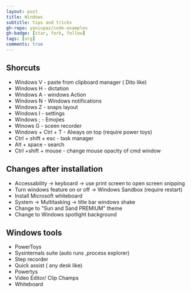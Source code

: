 ```yaml
---
layout: post
title: Windows
subtitle: tips and tricks
gh-repo: yanivpaz/code-examples
gh-badge: [star, fork, follow]
tags: [org]
comments: true
---
```


## Shorcuts 
* Windows V - paste from clipboard manager ( Dito like)   
* Windows H - dictation    
* Windows A - windows Action   
* Windows N - Windows notifications  
* Windows Z - snaps layout   
* Windows I - settings   
* Windows ; - Emojies   
* Winows G - sceen recorder   
* Windows + Ctrl + T  - Always on top  (require power toys)   
* Ctrl + shift + esc - task manager  
* Alt + space - search  
* Ctrl +shift + mouse - change mouse opacity of cmd window  

## Changes after installation  
* Accessability -> keyboard -> use print screen to open screen snipping   
* Turn windows feature on or off -> Windows Sandbox (require restart)   
* Install Microsoft whiteboard   
* System -> Multitasking -> title bar windows shake  
* Change to "Sun and Sand PREMIUM" theme  
* Change to Windows spotlight background  


## Windows tools 
* PowerToys   
* Sysinternals suite (auto runs ,process explorer)  
* Step recorder  
* Quick assist ( any desk like)  
* Powertys  
* Video Editor/ Clip Champs  
* Whiteboard  


